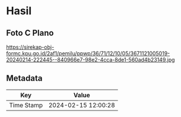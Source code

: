 # Hasil

## Foto C Plano

https://sirekap-obj-formc.kpu.go.id/2af1/pemilu/ppwp/36/71/12/10/05/3671121005019-20240214-222445--840966e7-98e2-4cca-8de1-560ad4b23149.jpg


## Metadata

| Key        | Value               |
| ---------- | ------------------- |
| Time Stamp | 2024-02-15 12:00:28 |



